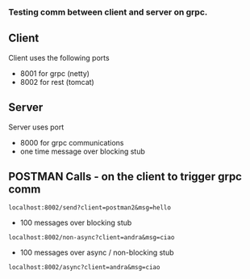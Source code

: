 
### Testing comm between client and server on grpc. 


## Client
Client uses the following ports 
* 8001 for grpc (netty)
* 8002 for rest (tomcat)
## Server
Server uses port 
* 8000 for grpc communications 
* one time message over blocking stub

## POSTMAN Calls - on the client to trigger grpc comm
```
localhost:8002/send?client=postman2&msg=hello
```

* 100 messages over blocking stub
```
localhost:8002/non-async?client=andra&msg=ciao
```
* 100 messages over async / non-blocking stub
```
localhost:8002/async?client=andra&msg=ciao
```

